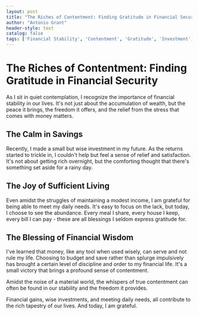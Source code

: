 ```yaml
---
layout: post
title: "The Riches of Contentment: Finding Gratitude in Financial Security"
author: "Antonio Grant"
header-style: text
catalog: false
tags: ['Financial Stability', 'Contentment', 'Gratitude', 'Investment', 'Budgeting', 'Savings']
---
```


# The Riches of Contentment: Finding Gratitude in Financial Security

As I sit in quiet contemplation, I recognize the importance of financial stability in our lives. It's not just about the accumulation of wealth, but the peace it brings, the freedom it offers, and the relief from the stress that comes with money matters.

## The Calm in Savings

Recently, I made a small but wise investment in my future. As the returns started to trickle in, I couldn't help but feel a sense of relief and satisfaction. It's not about getting rich overnight, but the comforting thought that there's something set aside for a rainy day.

## The Joy of Sufficient Living

Even amidst the struggles of maintaining a modest income, I am grateful for being able to meet my daily needs. It's easy to focus on the lack, but today, I choose to see the abundance. Every meal I share, every house I keep, every bill I can pay - these are all blessings I seldom express gratitude for.

## The Blessing of Financial Wisdom

I've learned that money, like any tool when used wisely, can serve and not rule my life. Choosing to budget and save rather than splurge impulsively has brought a certain level of discipline and order to my financial life. It's a small victory that brings a profound sense of contentment.

Amidst the noise of a material world, the whispers of true contentment can often be found in our stability and the freedom it provides.

Financial gains, wise investments, and meeting daily needs, all contribute to the rich tapestry of our lives. And today, I am grateful.
